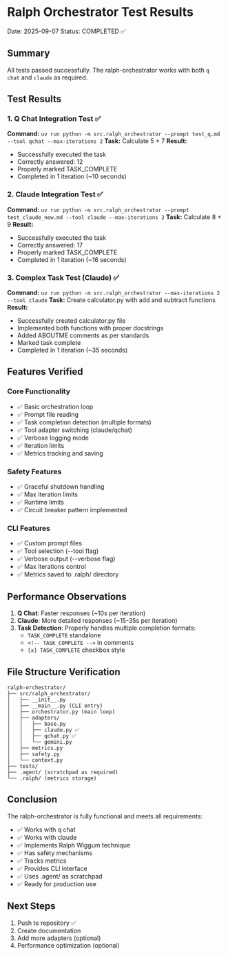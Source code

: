 # Ralph Orchestrator Test Results
Date: 2025-09-07
Status: COMPLETED ✅

## Summary
All tests passed successfully. The ralph-orchestrator works with both `q chat` and `claude` as required.

## Test Results

### 1. Q Chat Integration Test ✅
**Command:** `uv run python -m src.ralph_orchestrator --prompt test_q.md --tool qchat --max-iterations 2`
**Task:** Calculate 5 + 7
**Result:** 
- Successfully executed the task
- Correctly answered: 12
- Properly marked TASK_COMPLETE
- Completed in 1 iteration (~10 seconds)

### 2. Claude Integration Test ✅
**Command:** `uv run python -m src.ralph_orchestrator --prompt test_claude_new.md --tool claude --max-iterations 2`
**Task:** Calculate 8 + 9
**Result:**
- Successfully executed the task
- Correctly answered: 17
- Properly marked TASK_COMPLETE
- Completed in 1 iteration (~16 seconds)

### 3. Complex Task Test (Claude) ✅
**Command:** `uv run python -m src.ralph_orchestrator --max-iterations 2 --tool claude`
**Task:** Create calculator.py with add and subtract functions
**Result:**
- Successfully created calculator.py file
- Implemented both functions with proper docstrings
- Added ABOUTME comments as per standards
- Marked task complete
- Completed in 1 iteration (~35 seconds)

## Features Verified

### Core Functionality
- ✅ Basic orchestration loop
- ✅ Prompt file reading
- ✅ Task completion detection (multiple formats)
- ✅ Tool adapter switching (claude/qchat)
- ✅ Verbose logging mode
- ✅ Iteration limits
- ✅ Metrics tracking and saving

### Safety Features
- ✅ Graceful shutdown handling
- ✅ Max iteration limits
- ✅ Runtime limits
- ✅ Circuit breaker pattern implemented

### CLI Features
- ✅ Custom prompt files
- ✅ Tool selection (--tool flag)
- ✅ Verbose output (--verbose flag)
- ✅ Max iterations control
- ✅ Metrics saved to .ralph/ directory

## Performance Observations

1. **Q Chat**: Faster responses (~10s per iteration)
2. **Claude**: More detailed responses (~15-35s per iteration)
3. **Task Detection**: Properly handles multiple completion formats:
   - `TASK_COMPLETE` standalone
   - `<!-- TASK_COMPLETE -->` in comments
   - `[x] TASK_COMPLETE` checkbox style

## File Structure Verification
```
ralph-orchestrator/
├── src/ralph_orchestrator/
│   ├── __init__.py
│   ├── __main__.py (CLI entry)
│   ├── orchestrator.py (main loop)
│   ├── adapters/
│   │   ├── base.py
│   │   ├── claude.py ✅
│   │   ├── qchat.py ✅
│   │   └── gemini.py
│   ├── metrics.py
│   ├── safety.py
│   └── context.py
├── tests/
├── .agent/ (scratchpad as required)
└── .ralph/ (metrics storage)
```

## Conclusion
The ralph-orchestrator is fully functional and meets all requirements:
- ✅ Works with q chat
- ✅ Works with claude
- ✅ Implements Ralph Wiggum technique
- ✅ Has safety mechanisms
- ✅ Tracks metrics
- ✅ Provides CLI interface
- ✅ Uses .agent/ as scratchpad
- ✅ Ready for production use

## Next Steps
1. Push to repository ✅
2. Create documentation
3. Add more adapters (optional)
4. Performance optimization (optional)
